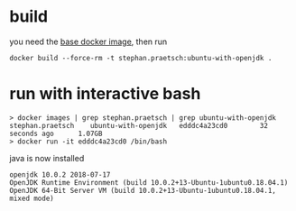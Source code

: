# build
you need the [base docker image](../ubuntu-18.04/README.md), then run
```
docker build --force-rm -t stephan.praetsch:ubuntu-with-openjdk .
```

# run with interactive bash
```
> docker images | grep stephan.praetsch | grep ubuntu-with-openjdk
stephan.praetsch    ubuntu-with-openjdk   edddc4a23cd0        32 seconds ago      1.07GB
> docker run -it edddc4a23cd0 /bin/bash
```
java is now installed
```
openjdk 10.0.2 2018-07-17
OpenJDK Runtime Environment (build 10.0.2+13-Ubuntu-1ubuntu0.18.04.1)
OpenJDK 64-Bit Server VM (build 10.0.2+13-Ubuntu-1ubuntu0.18.04.1, mixed mode)
```